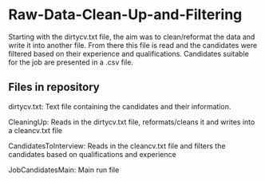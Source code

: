 # Raw-Data-Clean-Up-and-Filtering
Starting with the dirtycv.txt file, the aim was to clean/reformat the data and write it into another file. From there this file is read and the candidates were filtered based on their experience and qualifications. Candidates suitable for the job are presented in a .csv file.


## Files in repository

dirtycv.txt: Text file containing the candidates and their information.

CleaningUp: Reads in the dirtycv.txt file, reformats/cleans it and writes into a cleancv.txt file

CandidatesToInterview: Reads in the cleancv.txt file and filters the candidates based on qualifications and experience

JobCandidatesMain: Main run file
